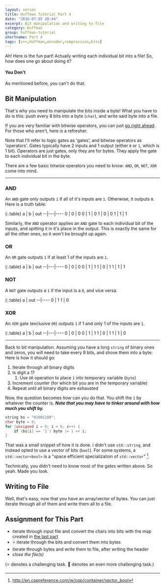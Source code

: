 ```yaml
---
layout: series
title: Huffman Tutorial Part 4
date: "2016-07-05 20:44"
excerpt: Bit manipulation and writing to file
category: Huffman
group: huffman-tutorial
shortname: Part 4
tags: [c++,Huffman,encoder,compression,bits]
---
```


Ah! Here is the fun part! Actually writing each individual bit into a file! So,
how does one go about doing it?


#### You Don't

As mentioned before, you can't do that.


## Bit Manipulation

That's why you need to manipulate the bits inside a byte! What you have to do
is this: push every 8 bits into a byte (`char`), and write said byte into a
file.

If you are very familiar with bitwise operators, you can just
[go right ahead](#skipper). For those who aren't, here is a refresher.

Note that I'll refer to logic gates as 'gates', and bitwise operators as
'operators'. Gates typically have 2 inputs and 1 output (either `0` or `1`,
which is 1 bit). Operators are just gates, only they are for bytes. They apply
the gate to each individual bit in the byte.

There are a few basic bitwise operators you need to know: `AND`, `OR`, `NOT`,
`XOR` come into mind.

---

### AND

An `AND` gate only outputs `1` if all of it's inputs are `1`. Otherwise, it
outputs `0`. Here is a truth table:

{:.table}
a | b | out
--|---|----
0 | 0 | 0
0 | 1 | 0
1 | 0 | 0
1 | 1 | 1

Similarly, the `AND` operator applies an `AND` gate to each individual bit of
the inputs, and spitting it in it's place in the output. This is exactly the
same for all the other ones, so it won't be brought up again.


### OR

An `OR` gate outputs `1` if at least 1 of the inputs are `1`.

{:.table}
a | b | out
--|---|----
0 | 0 | 0
0 | 1 | 1
1 | 0 | 1
1 | 1 | 1

### NOT

A `NOT` gate outputs a `1` if the input is a `0`, and vice versa.

{:.table}
a | out
--|----
0 | 1
1 | 0


### XOR

An `XOR` gate (exclusive `OR`) outputs `1` if 1 and only 1 of the inputs are
`1`.

{:.table}
a | b | out
--|---|----
0 | 0 | 0
0 | 1 | 1
1 | 0 | 1
1 | 1 | 0

---
<a name="skipper"></a>
Back to bit manipulation. Assuming you have a long `string` of binary ones and
zeros, you will need to take every 8 bits, and shove them into a byte. Here is
how it should go:

1. Iterate through all binary digits
2. Is digit a 1?
    1. Use `OR` operation to place `1` into temporary variable (`byte`)
3. Increment counter (for which bit you are in the temporary variable)
4. Repeat until all binary digits are exhausted

Now, the question becomes *how* can you do that. You shift the `1` by whatever
the counter is. ***Note that you may have to tinker around with how much you
shift by.***

``` cpp
string bs = "01001100";
char byte = 0;
for (unsigned i = 0; i < 8; i++) {
    if (bs[i] == '1') byte |= 1 << i;
}
```

That was a small snippet of how it is done. I didn't use `std::string`, and
instead opted to use a vector of bits (`bool`). For some systems, a
`std::vector<bool>` is a "space efficient specialization of `std::vector`" [^1].

Technically, you didn't need to know most of the gates written above. So yeah.
Made you look.


## Writing to File

Well, that's easy, now that you have an array/vector of bytes. You can just
iterate through all of them and write them all to a file.


## Assignment for This Part

- iterate through input file and convert the chars into bits with the
  map created in [the last part][p3]
- :star: iterate through the bits and convert them into bytes
- iterate through bytes and write them to file, after writing the header
- *close the file(s)*

(:star: denotes a challenging task. :star2: denotes an even more challenging
  task.)



[p3]: /huffman/2016/07/05/huffman-tutorial-03.html

[^1]: http://en.cppreference.com/w/cpp/container/vector_bool
